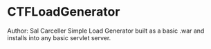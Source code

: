 # CTFLoadGenerator
Author: Sal Carceller
Simple Load Generator built as a basic .war and installs into any basic servlet server.
